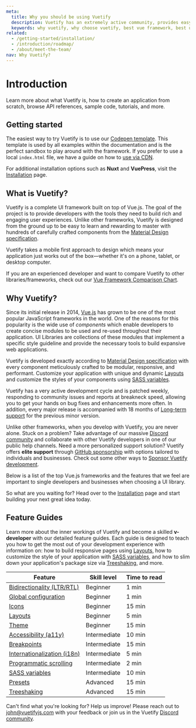 ```yaml
---
meta:
  title: Why you should be using Vuetify
  description: Vuetify has an extremely active community, provides easy to use Material Design components and is consistently updated.
  keywords: why vuetify, why choose vuetify, best vue framework, best ui framework
related:
  - /getting-started/installation/
  - /introduction/roadmap/
  - /about/meet-the-team/
nav: Why Vuetify?
---
```


# Introduction

Learn more about what Vuetify is, how to create an application from scratch, browse API references, sample code, tutorials, and more.

<promoted-ad slug="vuemastery-getting-started" />

## Getting started

The easiest way to try Vuetify is to use our [Codepen template](https://template.vuetifyjs.com/). This template is used by all examples within the documentation and is the perfect sandbox to play around with the framework. If you prefer to use a local `index.html` file, we have a guide on how to [use via CDN](/getting-started/installation/#usage-with-cdn).

For additional installation options such as **Nuxt** and **VuePress**, visit the [Installation](/getting-started/installation/) page.

<xscode-banner />

## What is Vuetify?

Vuetify is a complete UI framework built on top of Vue.js. The goal of the project is to provide developers with the tools they need to build rich and engaging user experiences. Unlike other frameworks, Vuetify is designed from the ground up to be easy to learn and rewarding to master with hundreds of carefully crafted components from the [Material Design specification](https://material.io/).

Vuetify takes a mobile first approach to design which means your application just works out of the box—whether it's on a phone, tablet, or desktop computer.

If you are an experienced developer and want to compare Vuetify to other libraries/frameworks, check out our [Vue Framework Comparison Chart](#comparison).

## Why Vuetify?

Since its initial release in 2014, [Vue.js](https://vuejs.org/) has grown to be one of the most popular JavaScript frameworks in the world. One of the reasons for this popularity is the wide use of _components_ which enable developers to create concise modules to be used and re-used throughout their application. UI Libraries are collections of these modules that implement a specific style guideline and provide the necessary tools to build expansive web applications.

Vuetify is developed exactly according to [Material Design specification](https://material.io/) with every component meticulously crafted to be modular, responsive, and performant. Customize your application with unique and dynamic [Layouts](/features/layouts/) and customize the styles of your components using [SASS variables](/features/sass-variables/).

Vuetify has a very active development cycle and is patched weekly, responding to community issues and reports at breakneck speed, allowing you to get your hands on bug fixes and enhancements more often. In addition, every major release is accompanied with 18 months of [Long-term support](/introduction/long-term-support/) for the previous minor version.

Unlike other frameworks, when you develop with Vuetify, you are never alone. Stuck on a problem? Take advantage of our massive [Discord community](https://community.vuetifyjs.com/) and collaborate with other Vuetify developers in one of our public help channels. Need a more personalized support solution? Vuetify offers **elite support** through [GitHub sponsorship](https://github.com/sponsors/johnleider) with options tailored to individuals and businesses. Check out some other ways to [Sponsor Vuetify development](/about/sponsors-and-backers/).

Below is a list of the top Vue.js frameworks and the features that we feel are important to single developers and businesses when choosing a UI library.

<vuetify-comparison />

So what are you waiting for? Head over to the [Installation](/getting-started/installation/) page and start building your next great idea today.

## Feature Guides

Learn more about the inner workings of Vuetify and become a skilled **v-developer** with our detailed feature guides. Each guide is designed to teach you how to get the most out of your development experience with information on: how to build responsive pages using [Layouts](/features/layouts/), how to customize the style of your application with [SASS variables](/features/sass-variables/), and how to slim down your application's package size via [Treeshaking](/features/treeshaking/), and more.

| Feature | Skill level | Time to read |
| ------- | ----------- | ------------ |
| [Bidirectionality (LTR/RTL)](/features/bidirectionality/) | Beginner | 1 min |
| [Global configuration](/features/global-config/) | Beginner | 1 min |
| [Icons](/features/icons/) | Beginner | 15 min |
| [Layouts](/features/layouts/) | Beginner | 5 min |
| [Theme](/features/theme/) | Beginner | 15 min |
| [Accessibility (a11y)](/features/accessibility) | Intermediate | 10 min |
| [Breakpoints](/features/breakpoints) | Intermediate | 15 min |
| [Internationalization (i18n)](/features/internationalization/) | Intermediate | 5 min |
| [Programmatic scrolling](/features/scrolling/) | Intermediate | 2 min |
| [SASS variables](/features/sass-variables/) | Intermediate | 10 min |
| [Presets](/features/presets/) | Advanced | 15 min |
| [Treeshaking](/features/treeshaking/) | Advanced | 15 min |

Can't find what you're looking for? Help us improve! Please reach out to [john@vuetifyjs.com](mailto:john@vuetifyjs.com) with your feedback or join us in the Vuetify [Discord community](https://community.vuetifyjs.com/).

<promoted-ad slug="vuetify-discord" />

<backmatter />
